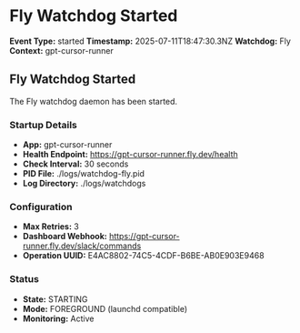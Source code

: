 # Fly Watchdog Started

**Event Type:** started
**Timestamp:** 2025-07-11T18:47:30.3NZ
**Watchdog:** Fly
**Context:** gpt-cursor-runner


## Fly Watchdog Started

The Fly watchdog daemon has been started.

### Startup Details
- **App:** gpt-cursor-runner
- **Health Endpoint:** https://gpt-cursor-runner.fly.dev/health
- **Check Interval:** 30 seconds
- **PID File:** ./logs/watchdog-fly.pid
- **Log Directory:** ./logs/watchdogs

### Configuration
- **Max Retries:** 3
- **Dashboard Webhook:** https://gpt-cursor-runner.fly.dev/slack/commands
- **Operation UUID:** E4AC8802-74C5-4CDF-B6BE-AB0E903E9468

### Status
- **State:** STARTING
- **Mode:** FOREGROUND (launchd compatible)
- **Monitoring:** Active


